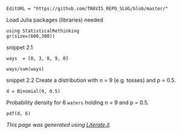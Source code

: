 ```@meta
EditURL = "https://github.com/TRAVIS_REPO_SLUG/blob/master/"
```

Load Julia packages (libraries) needed

```@example snippets_02_01_02
using StatisticalRethinking
gr(size=(600,300))
```

snippet 2.1

```@example snippets_02_01_02
ways  = [0, 3, 8, 9, 0]
```

```@example snippets_02_01_02
ways/sum(ways)
```

snippet 2.2
Create a distribution with n = 9 (e.g. tosses) and p = 0.5.

```@example snippets_02_01_02
d = Binomial(9, 0.5)
```

Probability density for 6 `waters` holding n = 9 and p = 0.5.

```@example snippets_02_01_02
pdf(d, 6)
```

*This page was generated using [Literate.jl](https://github.com/fredrikekre/Literate.jl).*

